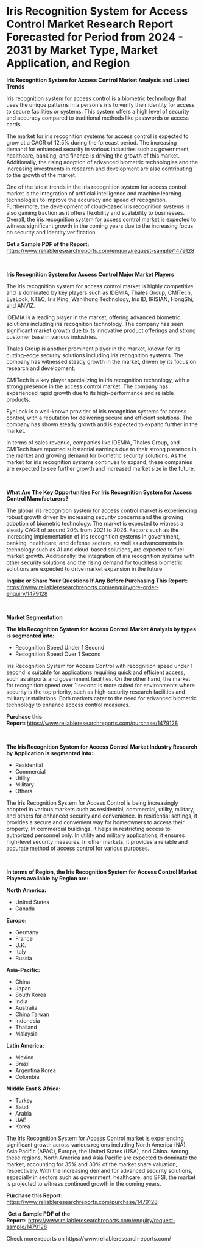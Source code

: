 <p><h1>Iris Recognition System for Access Control Market Research Report Forecasted for Period from 2024 -  2031 by Market Type, Market Application, and Region</h1></p><p><strong>Iris Recognition System for Access Control Market Analysis and Latest Trends</strong></p>
<p><p>Iris recognition system for access control is a biometric technology that uses the unique patterns in a person's iris to verify their identity for access to secure facilities or systems. This system offers a high level of security and accuracy compared to traditional methods like passwords or access cards.</p><p>The market for iris recognition systems for access control is expected to grow at a CAGR of 12.5% during the forecast period. The increasing demand for enhanced security in various industries such as government, healthcare, banking, and finance is driving the growth of this market. Additionally, the rising adoption of advanced biometric technologies and the increasing investments in research and development are also contributing to the growth of the market.</p><p>One of the latest trends in the iris recognition system for access control market is the integration of artificial intelligence and machine learning technologies to improve the accuracy and speed of recognition. Furthermore, the development of cloud-based iris recognition systems is also gaining traction as it offers flexibility and scalability to businesses. Overall, the iris recognition system for access control market is expected to witness significant growth in the coming years due to the increasing focus on security and identity verification.</p></p>
<p><strong>Get a Sample PDF of the Report:&nbsp;</strong> <a href="https://www.reliableresearchreports.com/enquiry/request-sample/1479128">https://www.reliableresearchreports.com/enquiry/request-sample/1479128</a></p>
<p>&nbsp;</p>
<p><strong>Iris Recognition System for Access Control Major Market Players</strong></p>
<p><p>The iris recognition system for access control market is highly competitive and is dominated by key players such as IDEMIA, Thales Group, CMITech, EyeLock, KT&C, Iris King, Wanlihong Technology, Iris ID, IRISIAN, HongShi, and ANVIZ. </p><p>IDEMIA is a leading player in the market, offering advanced biometric solutions including iris recognition technology. The company has seen significant market growth due to its innovative product offerings and strong customer base in various industries.</p><p>Thales Group is another prominent player in the market, known for its cutting-edge security solutions including iris recognition systems. The company has witnessed steady growth in the market, driven by its focus on research and development.</p><p>CMITech is a key player specializing in iris recognition technology, with a strong presence in the access control market. The company has experienced rapid growth due to its high-performance and reliable products.</p><p>EyeLock is a well-known provider of iris recognition systems for access control, with a reputation for delivering secure and efficient solutions. The company has shown steady growth and is expected to expand further in the market.</p><p>In terms of sales revenue, companies like IDEMIA, Thales Group, and CMITech have reported substantial earnings due to their strong presence in the market and growing demand for biometric security solutions. As the market for iris recognition systems continues to expand, these companies are expected to see further growth and increased market size in the future.</p></p>
<p>&nbsp;</p>
<p><strong>What Are The Key Opportunities For Iris Recognition System for Access Control Manufacturers?</strong></p>
<p><p>The global iris recognition system for access control market is experiencing robust growth driven by increasing security concerns and the growing adoption of biometric technology. The market is expected to witness a steady CAGR of around 20% from 2021 to 2026. Factors such as the increasing implementation of iris recognition systems in government, banking, healthcare, and defense sectors, as well as advancements in technology such as AI and cloud-based solutions, are expected to fuel market growth. Additionally, the integration of iris recognition systems with other security solutions and the rising demand for touchless biometric solutions are expected to drive market expansion in the future.</p></p>
<p><strong>Inquire or Share Your Questions If Any Before Purchasing This Report:</strong> <a href="https://www.reliableresearchreports.com/enquiry/pre-order-enquiry/1479128">https://www.reliableresearchreports.com/enquiry/pre-order-enquiry/1479128</a></p>
<p>&nbsp;</p>
<p><strong>Market Segmentation</strong></p>
<p><strong>The Iris Recognition System for Access Control Market Analysis by types is segmented into:</strong></p>
<p><ul><li>Recognition Speed Under 1 Second</li><li>Recognition Speed Over 1 Second</li></ul></p>
<p><p>Iris Recognition System for Access Control with recognition speed under 1 second is suitable for applications requiring quick and efficient access, such as airports and government facilities. On the other hand, the market for recognition speed over 1 second is more suited for environments where security is the top priority, such as high-security research facilities and military installations. Both markets cater to the need for advanced biometric technology to enhance access control measures.</p></p>
<p><strong>Purchase this Report:&nbsp;</strong><a href="https://www.reliableresearchreports.com/purchase/1479128">https://www.reliableresearchreports.com/purchase/1479128</a></p>
<p>&nbsp;</p>
<p><strong>The Iris Recognition System for Access Control Market Industry Research by Application is segmented into:</strong></p>
<p><ul><li>Residential</li><li>Commercial</li><li>Utility</li><li>Military</li><li>Others</li></ul></p>
<p><p>The Iris Recognition System for Access Control is being increasingly adopted in various markets such as residential, commercial, utility, military, and others for enhanced security and convenience. In residential settings, it provides a secure and convenient way for homeowners to access their property. In commercial buildings, it helps in restricting access to authorized personnel only. In utility and military applications, it ensures high-level security measures. In other markets, it provides a reliable and accurate method of access control for various purposes.</p></p>
<p>&nbsp;</p>
<p><strong>In terms of Region, the Iris Recognition System for Access Control Market Players available by Region are:</strong></p>
<p>
    <p> <strong> North America: </strong>
        <ul>
            <li>United States</li>
            <li>Canada</li>
        </ul>
        </p> 
    <p> <strong> Europe: </strong>
        <ul>
            <li>Germany</li>
            <li>France</li>
            <li>U.K.</li>
            <li>Italy</li>
            <li>Russia</li>
        </ul>
        </p> 
    <p> <strong> Asia-Pacific: </strong>
        <ul>
            <li>China</li>
            <li>Japan</li>
            <li>South Korea</li>
            <li>India</li>
            <li>Australia</li>
            <li>China Taiwan</li>
            <li>Indonesia</li>
            <li>Thailand</li>
            <li>Malaysia</li>
        </ul>
        </p> 
    <p> <strong> Latin America: </strong>
        <ul>
            <li>Mexico</li>
            <li>Brazil</li>
            <li>Argentina Korea</li>
            <li>Colombia</li>
        </ul>
        </p> 
    <p> <strong> Middle East & Africa: </strong>
        <ul>
            <li>Turkey</li>
            <li>Saudi</li>
            <li>Arabia</li>
            <li>UAE</li>
            <li>Korea</li>
        </ul>
    </p>
    </p>
<p><p>The Iris Recognition System for Access Control market is experiencing significant growth across various regions including North America (NA), Asia Pacific (APAC), Europe, the United States (USA), and China. Among these regions, North America and Asia Pacific are expected to dominate the market, accounting for 35% and 30% of the market share valuation, respectively. With the increasing demand for advanced security solutions, especially in sectors such as government, healthcare, and BFSI, the market is projected to witness continued growth in the coming years.</p></p>
<p><strong>Purchase this Report: </strong><a href="https://www.reliableresearchreports.com/purchase/1479128">https://www.reliableresearchreports.com/purchase/1479128</a></p>
<p>&nbsp;<strong>Get a Sample PDF of the Report:&nbsp;&nbsp;</strong><a href="https://www.reliableresearchreports.com/enquiry/request-sample/1479128">https://www.reliableresearchreports.com/enquiry/request-sample/1479128</a></p>
<p><strong></strong></p>
<p>Check more reports on https://www.reliableresearchreports.com/</p>